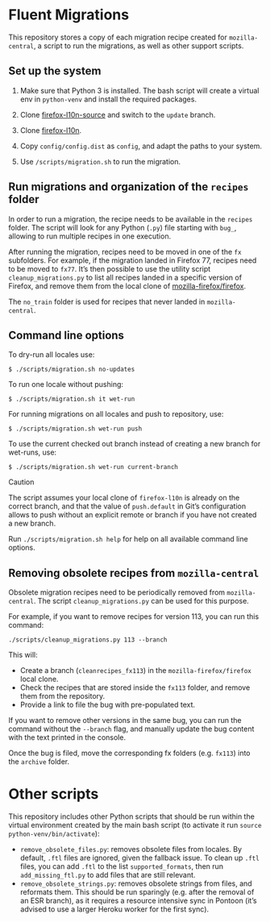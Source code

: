 # Fluent Migrations

This repository stores a copy of each migration recipe created for
`mozilla-central`, a script to run the migrations, as well as other support
scripts.

## Set up the system

1. Make sure that Python 3 is installed. The bash script will create a virtual
env in `python-venv` and install the required packages.

2. Clone [firefox-l10n-source](https://github.com/mozilla-l10n/firefox-l10n-source)
and switch to the `update` branch.

3. Clone [firefox-l10n](https://github.com/mozilla-l10n/firefox-l10n-source).

4. Copy `config/config.dist` as `config`, and adapt the paths to your system.

5. Use `/scripts/migration.sh` to run the migration.

## Run migrations and organization of the `recipes` folder

In order to run a migration, the recipe needs to be available in the `recipes`
folder. The script will look for any Python (`.py`) file starting with `bug_`,
allowing to run multiple recipes in one execution.

After running the migration, recipes need to be moved in one of the `fx`
subfolders. For example, if the migration landed in Firefox 77, recipes need to
be moved to `fx77`. It’s then possible to use the utility script
`cleanup_migrations.py` to list all recipes landed in a specific version of
Firefox, and remove them from the local clone of
[mozilla-firefox/firefox](https://github.com/mozilla-firefox/firefox).

The `no_train` folder is used for recipes that never landed in
`mozilla-central`.

## Command line options

To dry-run all locales use:

```
$ ./scripts/migration.sh no-updates
```

To run one locale without pushing:

```
$ ./scripts/migration.sh it wet-run
```

For running migrations on all locales and push to repository, use:

```
$ ./scripts/migration.sh wet-run push
```

To use the current checked out branch instead of creating a new branch for wet-runs, use:

```
$ ./scripts/migration.sh wet-run current-branch
```

> [!CAUTION]
> The script assumes your local clone of `firefox-l10n` is already on the
> correct branch, and that the value of `push.default` in Git’s configuration
> allows to push without an explicit remote or branch if you have not created
> a new branch.

Run `./scripts/migration.sh help` for help on all available command line options.

## Removing obsolete recipes from `mozilla-central`

Obsolete migration recipes need to be periodically removed from
`mozilla-central`. The script `cleanup_migrations.py` can be used for this
purpose.

For example, if you want to remove recipes for version 113, you can run this
command:

```
./scripts/cleanup_migrations.py 113 --branch
```

This will:
* Create a branch (`cleanrecipes_fx113`) in the `mozilla-firefox/firefox` local clone.
* Check the recipes that are stored inside the `fx113` folder, and remove them
  from the repository.
* Provide a link to file the bug with pre-populated text.

If you want to remove other versions in the same bug, you can run the command
without the `--branch` flag, and manually update the bug content with the text
printed in the console.

Once the bug is filed, move the corresponding fx folders (e.g. `fx113`) into the
`archive` folder.

# Other scripts

This repository includes other Python scripts that should be run within the
virtual environment created by the main bash script (to activate it run `source
python-venv/bin/activate`):
* `remove_obsolete_files.py`: removes obsolete files from locales. By default,
  `.ftl` files are ignored, given the fallback issue. To clean up `.ftl` files,
  you can add `.ftl` to the list `supported_formats`, then run
  `add_missing_ftl.py` to add files that are still relevant.
* `remove_obsolete_strings.py`: removes obsolete strings from files, and
  reformats them. This should be run sparingly (e.g. after the removal of an ESR
  branch), as it requires a resource intensive sync in Pontoon (it’s
  advised to use a larger Heroku worker for the first sync).
